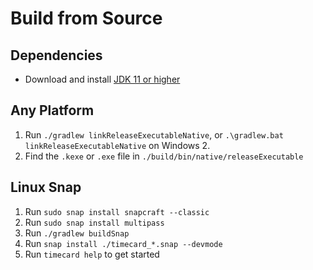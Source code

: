 # Build from Source

## Dependencies
- Download and install [JDK 11 or higher](https://www.oracle.com/java/technologies/downloads/#java17)

## Any Platform
1. Run `./gradlew linkReleaseExecutableNative`, or `.\gradlew.bat linkReleaseExecutableNative` on Windows 2. 
2. Find the `.kexe` or `.exe` file in `./build/bin/native/releaseExecutable`

## Linux Snap
1. Run `sudo snap install snapcraft --classic`
2. Run `sudo snap install multipass`
3. Run `./gradlew buildSnap`
4. Run `snap install ./timecard_*.snap --devmode`
5. Run `timecard help` to get started
